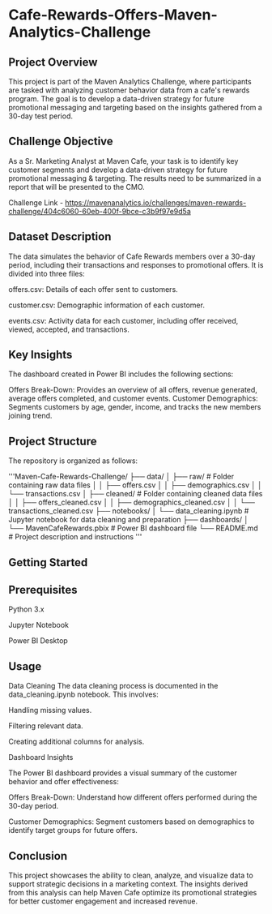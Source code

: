 # Cafe-Rewards-Offers-Maven-Analytics-Challenge

## Project Overview
This project is part of the Maven Analytics Challenge, where participants are tasked with analyzing customer behavior data from a cafe's rewards program. The goal is to develop a data-driven strategy for future promotional messaging and targeting based on the insights gathered from a 30-day test period.

## Challenge Objective
As a Sr. Marketing Analyst at Maven Cafe, your task is to identify key customer segments and develop a data-driven strategy for future promotional messaging & targeting. The results need to be summarized in a report that will be presented to the CMO.

Challenge Link - https://mavenanalytics.io/challenges/maven-rewards-challenge/404c6060-60eb-400f-9bce-c3b9f97e9d5a

## Dataset Description
The data simulates the behavior of Cafe Rewards members over a 30-day period, including their transactions and responses to promotional offers. It is divided into three files:

offers.csv: Details of each offer sent to customers.

customer.csv: Demographic information of each customer.

events.csv: Activity data for each customer, including offer received, viewed, accepted, and transactions.

## Key Insights
The dashboard created in Power BI includes the following sections:

Offers Break-Down: Provides an overview of all offers, revenue generated, average offers completed, and customer events.
Customer Demographics: Segments customers by age, gender, income, and tracks the new members joining trend.

## Project Structure
The repository is organized as follows:

'''Maven-Cafe-Rewards-Challenge/
├── data/
│   ├── raw/                    # Folder containing raw data files
│   │   ├── offers.csv
│   │   ├── demographics.csv
│   │   └── transactions.csv
│   ├── cleaned/                # Folder containing cleaned data files
│   │   ├── offers_cleaned.csv
│   │   ├── demographics_cleaned.csv
│   │   └── transactions_cleaned.csv
├── notebooks/
│   └── data_cleaning.ipynb     # Jupyter notebook for data cleaning and preparation
├── dashboards/
│   └── MavenCafeRewards.pbix   # Power BI dashboard file
└── README.md                   # Project description and instructions
'''


## Getting Started
## Prerequisites

Python 3.x

Jupyter Notebook

Power BI Desktop

## Usage
Data Cleaning
The data cleaning process is documented in the data_cleaning.ipynb notebook. This involves:

Handling missing values.

Filtering relevant data.

Creating additional columns for analysis.

Dashboard Insights

The Power BI dashboard provides a visual summary of the customer behavior and offer effectiveness:

Offers Break-Down: Understand how different offers performed during the 30-day period.

Customer Demographics: Segment customers based on demographics to identify target groups for future offers.

## Conclusion

This project showcases the ability to clean, analyze, and visualize data to support strategic decisions in a marketing context. The insights derived from this analysis can help Maven Cafe optimize its promotional strategies for better customer engagement and increased revenue.
